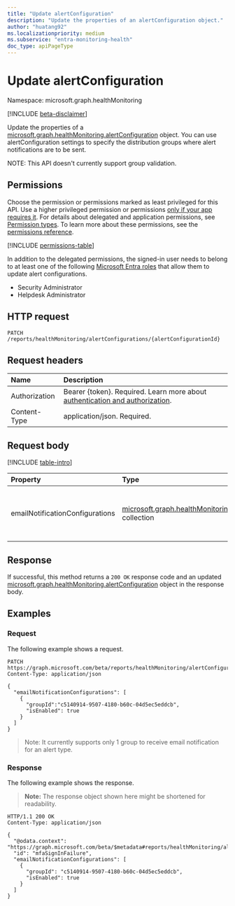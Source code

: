```yaml
---
title: "Update alertConfiguration"
description: "Update the properties of an alertConfiguration object."
author: "huatang92"
ms.localizationpriority: medium
ms.subservice: "entra-monitoring-health"
doc_type: apiPageType
---
```


# Update alertConfiguration

Namespace: microsoft.graph.healthMonitoring

[!INCLUDE [beta-disclaimer](../../includes/beta-disclaimer.md)]

Update the properties of a [microsoft.graph.healthMonitoring.alertConfiguration](../resources/healthmonitoring-alertconfiguration.md) object. You can use alertConfiguration settings to specify the distribution groups where alert notifications are to be sent.

NOTE: This API doesn't currently support group validation.

## Permissions

Choose the permission or permissions marked as least privileged for this API. Use a higher privileged permission or permissions [only if your app requires it](/graph/permissions-overview#best-practices-for-using-microsoft-graph-permissions). For details about delegated and application permissions, see [Permission types](/graph/permissions-overview#permission-types). To learn more about these permissions, see the [permissions reference](/graph/permissions-reference).

<!-- {
  "blockType": "permissions",
  "name": "healthmonitoring-alertconfiguration-update-permissions"
}
-->
[!INCLUDE [permissions-table](../includes/permissions/healthmonitoring-alertconfiguration-update-permissions.md)]

In addition to the delegated permissions, the signed-in user needs to belong to at least one of the following [Microsoft Entra roles](/entra/identity/role-based-access-control/permissions-reference?toc=%2Fgraph%2Ftoc.json) that allow them to update alert configurations.

+ Security Administrator
+ Helpdesk Administrator

## HTTP request

<!-- {
  "blockType": "ignored"
}
-->
``` http
PATCH /reports/healthMonitoring/alertConfigurations/{alertConfigurationId}
```

## Request headers

|Name|Description|
|:---|:---|
|Authorization|Bearer {token}. Required. Learn more about [authentication and authorization](/graph/auth/auth-concepts).|
|Content-Type|application/json. Required.|

## Request body

[!INCLUDE [table-intro](../../includes/update-property-table-intro.md)]


|Property|Type|Description|
|:---|:---|:---|
|emailNotificationConfigurations|[microsoft.graph.healthMonitoring.emailNotificationConfiguration](../resources/healthmonitoring-emailnotificationconfiguration.md) collection|Email notification settings for the particular alert type.|



## Response

If successful, this method returns a `200 OK` response code and an updated [microsoft.graph.healthMonitoring.alertConfiguration](../resources/healthmonitoring-alertconfiguration.md) object in the response body.

## Examples

### Request

The following example shows a request.
<!-- {
  "blockType": "request",
  "name": "update_alertconfiguration"
}
-->
``` http
PATCH https://graph.microsoft.com/beta/reports/healthMonitoring/alertConfigurations/{alertConfigurationId}
Content-Type: application/json

{
  "emailNotificationConfigurations": [
    {
      "groupId":"c5140914-9507-4180-b60c-04d5ec5eddcb",
      "isEnabled": true
    }
  ]
}
```
> Note: It currently supports only 1 group to receive email notification for an alert type.


### Response

The following example shows the response.
>**Note:** The response object shown here might be shortened for readability.
<!-- {
  "blockType": "response",
  "truncated": true,
  "@odata.type": "microsoft.graph.healthMonitoring.alertConfiguration"
}
-->
``` http
HTTP/1.1 200 OK
Content-Type: application/json

{
  "@odata.context": "https://graph.microsoft.com/beta/$metadata#reports/healthMonitoring/alertConfigurations/$entity",
  "id": "mfaSignInFailure",
  "emailNotificationConfigurations": [
    {
      "groupId": "c5140914-9507-4180-b60c-04d5ec5eddcb",
      "isEnabled": true
    }
  ]
}
```
